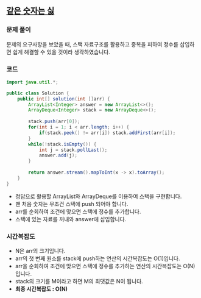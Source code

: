 ## [같은 숫자는 싫](https://school.programmers.co.kr/learn/courses/30/lessons/12906)
### 문제 풀이
문제의 요구사항을 보았을 때, 스택 자료구조를 활용하고 중복을 피하여 정수를 삽입하면 쉽게 해결할 수 있을 것이라 생각하였습니다.

### 코드
```Java
import java.util.*;

public class Solution {
    public int[] solution(int []arr) {
        ArrayList<Integer> answer = new ArrayList<>();
        ArrayDeque<Integer> stack = new ArrayDeque<>();
        
        stack.push(arr[0]);
        for(int i = 1; i < arr.length; i++) {
            if(stack.peek() != arr[i]) stack.addFirst(arr[i]);
        }
        while(!stack.isEmpty()) {
            int j = stack.pollLast();
            answer.add(j);
        }
        
        return answer.stream().mapToInt(x -> x).toArray();
    }
}
```
- 정답으로 활용할 ArrayList와 ArrayDeque를 이용하여 스택을 구현합니다.
- 맨 처음 숫자는 무조건 스택에 push 되어야 합니다.
- arr를 순회하여 조건에 맞으면 스택에 정수를 추가합니다.
- 스택에 있는 자료를 꺼내와 answer에 삽입합니다.

### 시간복잡도
- N은 arr의 크기입니다.
- arr의 첫 번째 원소를 stack에 push하는 연산의 시간복잡도는 O(1)입니다.
- arr을 순회하여 조건에 맞으면 스택에 정수를 추가하는 연산의 시간복잡도는 O(N)입니다.
- stack의 크기를 M이라고 하면 M의 최댓값은 N이 됩니다.
- **최종 시간복잡도 : O(N)**
